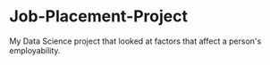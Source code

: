 # Job-Placement-Project
My Data Science project that looked at factors that affect a person's employability.
